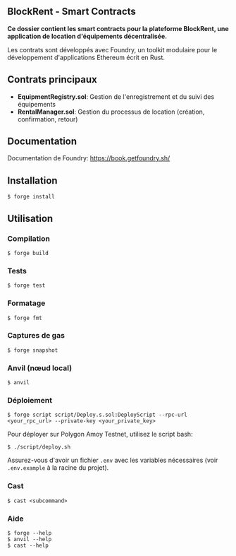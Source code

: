 ## BlockRent - Smart Contracts

**Ce dossier contient les smart contracts pour la plateforme BlockRent, une application de location d'équipements décentralisée.**

Les contrats sont développés avec Foundry, un toolkit modulaire pour le développement d'applications Ethereum écrit en Rust.

## Contrats principaux

- **EquipmentRegistry.sol**: Gestion de l'enregistrement et du suivi des équipements
- **RentalManager.sol**: Gestion du processus de location (création, confirmation, retour)

## Documentation

Documentation de Foundry: https://book.getfoundry.sh/

## Installation

```shell
$ forge install
```

## Utilisation

### Compilation

```shell
$ forge build
```

### Tests

```shell
$ forge test
```

### Formatage

```shell
$ forge fmt
```

### Captures de gas

```shell
$ forge snapshot
```

### Anvil (nœud local)

```shell
$ anvil
```

### Déploiement

```shell
$ forge script script/Deploy.s.sol:DeployScript --rpc-url <your_rpc_url> --private-key <your_private_key>
```

Pour déployer sur Polygon Amoy Testnet, utilisez le script bash:

```shell
$ ./script/deploy.sh
```
Assurez-vous d'avoir un fichier `.env` avec les variables nécessaires (voir `.env.example` à la racine du projet).

### Cast

```shell
$ cast <subcommand>
```

### Aide

```shell
$ forge --help
$ anvil --help
$ cast --help
```
